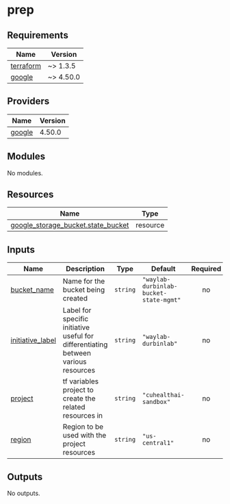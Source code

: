 # prep

<!-- BEGINNING OF PRE-COMMIT-TERRAFORM DOCS HOOK -->
## Requirements

| Name | Version |
|------|---------|
| <a name="requirement_terraform"></a> [terraform](#requirement\_terraform) | ~> 1.3.5 |
| <a name="requirement_google"></a> [google](#requirement\_google) | ~> 4.50.0 |

## Providers

| Name | Version |
|------|---------|
| <a name="provider_google"></a> [google](#provider\_google) | 4.50.0 |

## Modules

No modules.

## Resources

| Name | Type |
|------|------|
| [google_storage_bucket.state_bucket](https://registry.terraform.io/providers/hashicorp/google/latest/docs/resources/storage_bucket) | resource |

## Inputs

| Name | Description | Type | Default | Required |
|------|-------------|------|---------|:--------:|
| <a name="input_bucket_name"></a> [bucket\_name](#input\_bucket\_name) | Name for the bucket being created | `string` | `"waylab-durbinlab-bucket-state-mgmt"` | no |
| <a name="input_initiative_label"></a> [initiative\_label](#input\_initiative\_label) | Label for specific initiative useful for differentiating between various resources | `string` | `"waylab-durbinlab"` | no |
| <a name="input_project"></a> [project](#input\_project) | tf variables project to create the related resources in | `string` | `"cuhealthai-sandbox"` | no |
| <a name="input_region"></a> [region](#input\_region) | Region to be used with the project resources | `string` | `"us-central1"` | no |

## Outputs

No outputs.
<!-- END OF PRE-COMMIT-TERRAFORM DOCS HOOK -->
